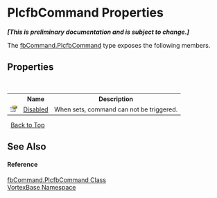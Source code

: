 # PlcfbCommand Properties
 _**\[This is preliminary documentation and is subject to change.\]**_

The <a href="T_VortexBase_fbCommand_PlcfbCommand.md">fbCommand.PlcfbCommand</a> type exposes the following members.


## Properties
&nbsp;<table><tr><th></th><th>Name</th><th>Description</th></tr><tr><td>![Public property](media/pubproperty.gif "Public property")</td><td><a href="P_VortexBase_fbCommand_PlcfbCommand_Disabled.md">Disabled</a></td><td>
When sets, command can not be triggered.</td></tr></table>&nbsp;
<a href="#plcfbcommand-properties">Back to Top</a>

## See Also


#### Reference
<a href="T_VortexBase_fbCommand_PlcfbCommand.md">fbCommand.PlcfbCommand Class</a><br /><a href="N_VortexBase.md">VortexBase Namespace</a><br />